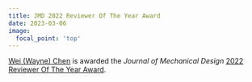 ```yaml
---
title: JMD 2022 Reviewer Of The Year Award
date: 2023-03-06
image:
  focal_point: 'top'
---
```


[Wei (Wayne) Chen](https://digitlab23.github.io/author/wei-wayne-chen/) is awarded the _Journal of Mechanical Design_ [2022 Reviewer Of The Year Award](https://asmejmd.org/2023/03/06/reviewers-recognition-2/).
